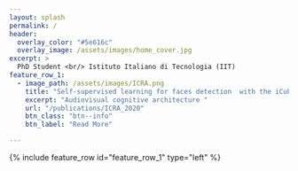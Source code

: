 ```yaml
---
layout: splash
permalink: /
header:
  overlay_color: "#5e616c"
  overlay_image: /assets/images/home_cover.jpg
excerpt: >
  PhD Student <br/> Istituto Italiano di Tecnologia (IIT)
feature_row_1:
  - image_path: /assets/images/ICRA.png
    title: "Self-supervised learning for faces detection  with the iCub "
    excerpt: "Audiovisual cognitive architecture "
    url: "/publications/ICRA_2020"
    btn_class: "btn--info"
    btn_label: "Read More"

---
```


{% include feature_row  id="feature_row_1" type="left" %}
